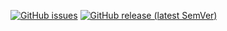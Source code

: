 

[![GitHub issues](https://img.shields.io/github/issues/WinterStudios/MeioMundo.Editor.Ferramentas)](https://github.com/WinterStudios/MeioMundo.Editor.Ferramentas/issues)
[![GitHub release (latest SemVer)](https://img.shields.io/github/v/release/WinterStudios/MeioMundo.Editor.Ferramentas)](https://github.com/WinterStudios/MeioMundo.Editor.Ferramentas/releases/latest)